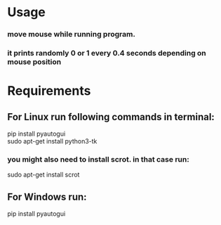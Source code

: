 # Usage

### move mouse while running program.
### it prints randomly 0 or 1 every 0.4 seconds depending on mouse position

# Requirements

## For Linux run following commands in terminal:
pip install pyautogui\
sudo apt-get install python3-tk

### you might also need to install scrot. in that case run:
sudo apt-get install scrot


## For Windows run:
pip install pyautogui
